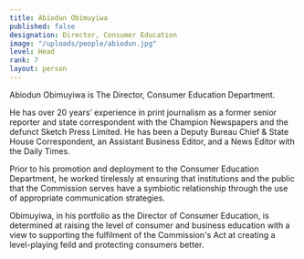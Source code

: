 ```yaml
---
title: Abiodun Obimuyiwa
published: false
designation: Director, Consumer Education
image: "/uploads/people/abiodun.jpg"
level: Head
rank: 7
layout: person
---
```


Abiodun Obimuyiwa is The Director, Consumer Education Department.

He has over 20 years’ experience in print journalism as a former senior reporter and state correspondent with the Champion Newspapers and the defunct Sketch Press Limited. He has been a Deputy Bureau Chief & State House Correspondent, an Assistant Business Editor, and a News Editor with the Daily Times.

Prior to his promotion and deployment to the Consumer Education Department, he worked tirelessly at ensuring that institutions and the public that the Commission serves have a symbiotic relationship through the use of appropriate communication strategies.

Obimuyiwa, in his portfolio as the Director of Consumer Education, is determined at raising the level of consumer and business education with a view to supporting the fulfilment of the Commission's Act at creating a level-playing feild and protecting consumers better.
